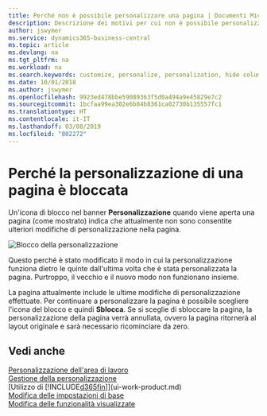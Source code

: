 ```yaml
---
title: Perché non è possibile personalizzare una pagina | Documenti Microsoft
description: Descrizione dei motivi per cui non è possibile personalizzare una pagina e delle azioni che è possibile intraprendere per sbloccare la pagina e personalizzarla.
author: jswymer
ms.service: dynamics365-business-central
ms.topic: article
ms.devlang: na
ms.tgt_pltfrm: na
ms.workload: na
ms.search.keywords: customize, personalize, personalization, hide columns, remove fields, move fields
ms.date: 10/01/2018
ms.author: jswymer
ms.openlocfilehash: 9923ed478bbe59089363f5d0a494a9e45829e7c2
ms.sourcegitcommit: 1bcfaa99ea302e6b84b8361ca02730b135557fc1
ms.translationtype: HT
ms.contentlocale: it-IT
ms.lasthandoff: 03/08/2019
ms.locfileid: "802272"
---
```

# <a name="why-a-page-is-locked-from-personalizing"></a>Perché la personalizzazione di una pagina è bloccata
Un'icona di blocco nel banner **Personalizzazione** quando viene aperta una pagina (come mostrato) indica che attualmente non sono consentite ulteriori modifiche di personalizzazione nella pagina.

![Blocco della personalizzazione](media/personalization-locked.png "Blocco della personalizzazione")

Questo perché è stato modificato il modo in cui la personalizzazione funziona dietro le quinte dall'ultima volta che è stata personalizzata la pagina. Purtroppo, il vecchio e il nuovo modo non funzionano insieme.

La pagina attualmente include le ultime modifiche di personalizzazione effettuate. Per continuare a personalizzare la pagina è possibile scegliere l'icona del blocco e quindi **Sblocca**. Se si sceglie di sbloccare la pagina, la personalizzazione della pagina verrà annullata, ovvero la pagina ritornerà al layout originale e sarà necessario ricominciare da zero.


## <a name="see-also"></a>Vedi anche
[Personalizzazione dell'area di lavoro](ui-personalization-manage.md)  
[Gestione della personalizzazione](ui-personalization-manage.md)  
[Utilizzo di [!INCLUDE[d365fin](includes/d365fin_md.md)]](ui-work-product.md)  
[Modifica delle impostazioni di base](ui-change-basic-settings.md)  
[Modifica delle funzionalità visualizzate](ui-experiences.md)  
